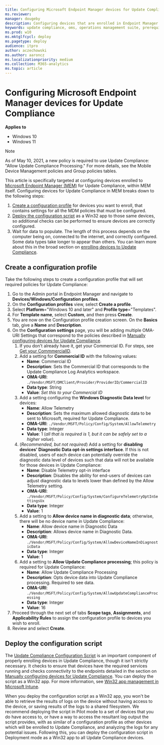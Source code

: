 ```yaml
---
title: Configuring Microsoft Endpoint Manager devices for Update Compliance
ms.reviewer: 
manager: dougeby
description: Configuring devices that are enrolled in Endpoint Manager for Update Compliance
keywords: update compliance, oms, operations management suite, prerequisites, requirements, updates, upgrades, antivirus, antimalware, signature, log analytics, wdav, intune, mem
ms.prod: w10
ms.mktglfcycl: deploy
ms.pagetype: deploy
audience: itpro
author: aczechowski
ms.author: aaroncz
ms.localizationpriority: medium
ms.collection: M365-analytics
ms.topic: article
---
```


# Configuring Microsoft Endpoint Manager devices for Update Compliance

**Applies to**

- Windows 10
- Windows 11

> [!NOTE]
> As of May 10, 2021, a new policy is required to use Update Compliance: "Allow Update Compliance Processing." For more details, see the Mobile Device Management policies and Group policies tables.

This article is specifically targeted at configuring devices enrolled to [Microsoft Endpoint Manager (MEM)](/mem/endpoint-manager-overview) for Update Compliance, within MEM itself. Configuring devices for Update Compliance in MEM breaks down to the following steps:

1. [Create a configuration profile](#create-a-configuration-profile) for devices you want to enroll, that contains settings for all the MDM policies that must be configured.
2. [Deploy the configuration script](#deploy-the-configuration-script) as a Win32 app to those same devices, so additional checks can be performed to ensure devices are correctly configured.
3. Wait for data to populate. The length of this process depends on the computer being on, connected to the internet, and correctly configured. Some data types take longer to appear than others. You can learn more about this in the broad section on [enrolling devices to Update Compliance](update-compliance-get-started.md#enroll-devices-in-update-compliance).

## Create a configuration profile

Take the following steps to create a configuration profile that will set required policies for Update Compliance:

1. Go to the Admin portal in Endpoint Manager and navigate to **Devices/Windows/Configuration profiles**.
2. On the **Configuration profiles** view, select **Create a profile**.
3. Select **Platform**="Windows 10 and later" and **Profile type**="Templates".
4. For **Template name**, select **Custom**, and then press **Create**.
5. You are now on the Configuration profile creation screen. On the **Basics** tab, give a **Name** and **Description**.
6. On the **Configuration settings** page, you will be adding multiple OMA-URI Settings that correspond to the policies described in [Manually configuring devices for Update Compliance](update-compliance-configuration-manual.md).
    1. If you don't already have it, get your Commercial ID. For steps, see [Get your CommmercialID](update-compliance-get-started.md#get-your-commercialid).
    2. Add a setting for **Commercial ID** with the following values:
        - **Name**: Commercial ID
        - **Description**: Sets the Commercial ID that corresponds to the Update Compliance Log Analytics workspace.
        - **OMA-URI**: `./Vendor/MSFT/DMClient/Provider/ProviderID/CommercialID`
        - **Data type**: String
        - **Value**: *Set this to your Commercial ID*
    2. Add a setting configuring the **Windows Diagnostic Data level** for devices:
        - **Name**: Allow Telemetry
        - **Description**: Sets the maximum allowed diagnostic data to be sent to Microsoft, required for Update Compliance.
        - **OMA-URI**: `./Vendor/MSFT/Policy/Config/System/AllowTelemetry`
        - **Data type**: Integer
        - **Value**: 1 (*all that is required is 1, but it can be safely set to a higher value*).
    3. (*Recommended, but not required*) Add a setting for **disabling devices' Diagnostic Data opt-in settings interface**. If this is not disabled, users of each device can potentially override the diagnostic data level of devices such that data will not be available for those devices in Update Compliance:
        - **Name**: Disable Telemetry opt-in interface
        - **Description**: Disables the ability for end-users of devices can adjust diagnostic data to levels lower than defined by the Allow Telemetry setting.
        - **OMA-URI**: `./Vendor/MSFT/Policy/Config/System/ConfigureTelemetryOptInSettingsUx`
        - **Data type**: Integer
        - **Value**: 1
    4. Add a setting to **Allow device name in diagnostic data**; otherwise, there will be no device name in Update Compliance:
        - **Name**: Allow device name in Diagnostic Data
        - **Description**: Allows device name in Diagnostic Data.
        - **OMA-URI**: `./Vendor/MSFT/Policy/Config/System/AllowDeviceNameInDiagnosticData`
        - **Data type**: Integer
        - **Value**: 1
    5. Add a setting to **Allow Update Compliance processing**; this policy is required for Update Compliance:
        - **Name**: Allow Update Compliance Processing
        - **Description**: Opts device data into Update Compliance processing. Required to see data.
        - **OMA-URI**: `./Vendor/MSFT/Policy/Config/System/AllowUpdateComplianceProcessing`
        - **Data type**: Integer
        - **Value**: 16
7.  Proceed through the next set of tabs **Scope tags**, **Assignments**, and **Applicability Rules** to assign the configuration profile to devices you wish to enroll.
8. Review and select **Create**.

## Deploy the configuration script

The [Update Compliance Configuration Script](update-compliance-configuration-script.md) is an important component of properly enrolling devices in Update Compliance, though it isn't strictly necessary. It checks to ensure that devices have the required services running and checks connectivity to the endpoints detailed in the section on [Manually configuring devices for Update Compliance](update-compliance-configuration-manual.md). You can deploy the script as a Win32 app. For more information, see [Win32 app management in Microsoft Intune](/mem/intune/apps/apps-win32-app-management).

When you deploy the configuration script as a Win32 app, you won't be able to retrieve the results of logs on the device without having access to the device, or saving results of the logs to a shared filesystem. We recommend deploying the script in Pilot mode to a set of devices that you do have access to, or have a way to access the resultant log output the script provides, with as similar of a configuration profile as other devices which will be enrolled to Update Compliance, and analyzing the logs for any potential issues. Following this, you can deploy the configuration script in Deployment mode as a Win32 app to all Update Compliance devices.
